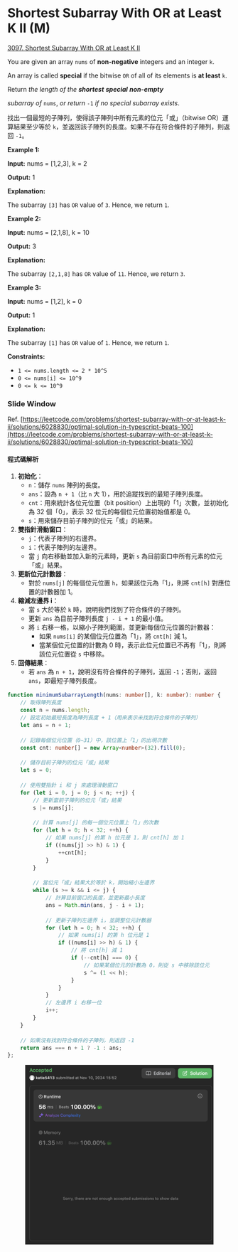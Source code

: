 # Shortest Subarray With OR at Least K II (M)

[3097. Shortest Subarray With OR at Least K II](https://leetcode.com/problems/shortest-subarray-with-or-at-least-k-ii/)



You are given an array `nums` of **non-negative** integers and an integer `k`.

An array is called **special** if the bitwise `OR` of all of its elements is **at least** `k`.

Return _the length of the **shortest**_ _**special**_ _**non-empty**_&#x20;

_subarray of_ `nums`, _or return_ `-1` _if no special subarray exists_.

&#x20;

找出一個最短的子陣列，使得該子陣列中所有元素的位元「或」（bitwise OR）運算結果至少等於 `k`，並返回該子陣列的長度。如果不存在符合條件的子陣列，則返回 `-1`。



**Example 1:**

**Input:** nums = \[1,2,3], k = 2

**Output:** 1

**Explanation:**

The subarray `[3]` has `OR` value of `3`. Hence, we return `1`.

**Example 2:**

**Input:** nums = \[2,1,8], k = 10

**Output:** 3

**Explanation:**

The subarray `[2,1,8]` has `OR` value of `11`. Hence, we return `3`.

**Example 3:**

**Input:** nums = \[1,2], k = 0

**Output:** 1

**Explanation:**

The subarray `[1]` has `OR` value of `1`. Hence, we return `1`.

&#x20;

**Constraints:**

* `1 <= nums.length <= 2 * 10^5`
* `0 <= nums[i] <= 10^9`
* `0 <= k <= 10^9`



### Slide Window

Ref. [https://leetcode.com/problems/shortest-subarray-with-or-at-least-k-ii/solutions/6028830/optimal-solution-in-typescript-beats-100](https://leetcode.com/problems/shortest-subarray-with-or-at-least-k-ii/solutions/6028830/optimal-solution-in-typescript-beats-100)

#### 程式碼解析

1. **初始化**：
   * `n`：儲存 `nums` 陣列的長度。
   * `ans`：設為 `n + 1`（比 `n` 大 1），用於追蹤找到的最短子陣列長度。
   * `cnt`：用來統計各位元位置（bit position）上出現的「1」次數，並初始化為 32 個「0」，表示 32 位元的每個位元位置初始值都是 0。
   * `s`：用來儲存目前子陣列的位元「或」的結果。
2. **雙指針滑動窗口**：
   * `j`：代表子陣列的右邊界。
   * `i`：代表子陣列的左邊界。
   * 當 `j` 向右移動並加入新的元素時，更新 `s` 為目前窗口中所有元素的位元「或」結果。
3. **更新位元計數器**：
   * 對於 `nums[j]` 的每個位元位置 `h`，如果該位元為「1」，則將 `cnt[h]` 對應位置的計數器加 1。
4. **縮減左邊界 i**：
   * 當 `s` 大於等於 `k` 時，說明我們找到了符合條件的子陣列。
   * 更新 `ans` 為目前子陣列長度 `j - i + 1` 的最小值。
   * 將 `i` 右移一格，以縮小子陣列範圍，並更新每個位元位置的計數器：
     * 如果 `nums[i]` 的某個位元位置為「1」，將 `cnt[h]` 減 1。
     * 當某個位元位置的計數為 0 時，表示此位元位置已不再有「1」，則將該位元位置從 `s` 中移除。
5. **回傳結果**：
   * 若 `ans` 為 `n + 1`，說明沒有符合條件的子陣列，返回 `-1`；否則，返回 `ans`，即最短子陣列長度。



```typescript
function minimumSubarrayLength(nums: number[], k: number): number {
    // 取得陣列長度
    const n = nums.length;
    // 設定初始最短長度為陣列長度 + 1（用來表示未找到符合條件的子陣列）
    let ans = n + 1;
    
    // 記錄每個位元位置（0~31）中，該位置上「1」的出現次數
    const cnt: number[] = new Array<number>(32).fill(0);
    
    // 儲存目前子陣列的位元「或」結果
    let s = 0;

    // 使用雙指針 i 和 j 來處理滑動窗口
    for (let i = 0, j = 0; j < n; ++j) {
        // 更新當前子陣列的位元「或」結果
        s |= nums[j];

        // 計算 nums[j] 的每一個位元位置上「1」的次數
        for (let h = 0; h < 32; ++h) {
            // 如果 nums[j] 的第 h 位元是 1，則 cnt[h] 加 1
            if ((nums[j] >> h) & 1) {
                ++cnt[h];
            }
        }

        // 當位元「或」結果大於等於 k，開始縮小左邊界
        while (s >= k && i <= j) {
            // 計算目前窗口的長度，並更新最小長度
            ans = Math.min(ans, j - i + 1);

            // 更新子陣列左邊界 i，並調整位元計數器
            for (let h = 0; h < 32; ++h) {
                // 如果 nums[i] 的第 h 位元是 1
                if ((nums[i] >> h) & 1) {
                    // 將 cnt[h] 減 1
                    if (--cnt[h] === 0) {
                        // 如果某個位元的計數為 0，則從 s 中移除該位元
                        s ^= (1 << h);
                    }
                }
            }
            // 左邊界 i 右移一位
            i++;
        }
    }

    // 如果沒有找到符合條件的子陣列，則返回 -1
    return ans === n + 1 ? -1 : ans;
};

```

<figure><img src="../.gitbook/assets/截圖 2024-11-10 下午3.52.39.png" alt=""><figcaption></figcaption></figure>

